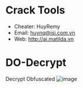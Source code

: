 # Crack Tools
- Cheater: HuyRemy
- Email: huynq@isi.com.vn
- Web: http://ai.matilda.vn
# DO-Decrypt
Decrypt Obfuscated
![image](https://github.com/huyremy/DO-Decrypt/assets/2125897/abf182b5-4090-47f2-9fb3-21bb2b8b2f4e)

